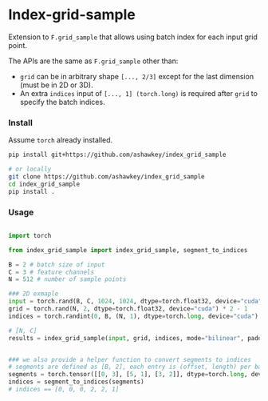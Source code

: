 # Index-grid-sample

Extension to `F.grid_sample` that allows using batch index for each input grid point.

The APIs are the same as `F.grid_sample` other than:
* `grid` can be in arbitrary shape `[..., 2/3]` except for the last dimension (must be in 2D or 3D).
* An extra `indices` input of `[..., 1] (torch.long)` is required after `grid` to specify the batch indices.

### Install

Assume `torch` already installed.

```bash
pip install git+https://github.com/ashawkey/index_grid_sample

# or locally
git clone https://github.com/ashawkey/index_grid_sample
cd index_grid_sample
pip install .
```

### Usage

```python

import torch

from index_grid_sample import index_grid_sample, segment_to_indices

B = 2 # batch size of input
C = 3 # feature channels
N = 512 # number of sample points

### 2D exmaple
input = torch.rand(B, C, 1024, 1024, dtype=torch.float32, device="cuda")
grid = torch.rand(N, 2, dtype=torch.float32, device="cuda") * 2 - 1
indices = torch.randint(0, B, (N, 1), dtype=torch.long, device="cuda")

# [N, C]
results = index_grid_sample(input, grid, indices, mode="bilinear", padding_mode="zeros", align_corners=True)


### we also provide a helper function to convert segments to indices
# segments are defined as [B, 2], each entry is (offset, length) per batch
segments = torch.tensor([[0, 3], [5, 1], [3, 2]], dtype=torch.long, device='cuda')
indices = segment_to_indices(segments)
# indices == [0, 0, 0, 2, 2, 1]
```